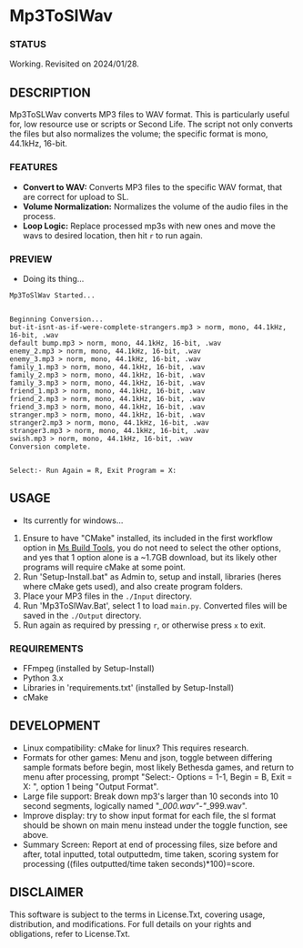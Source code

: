 # Mp3ToSlWav

### STATUS
Working. Revisited on 2024/01/28.

## DESCRIPTION
Mp3ToSLWav converts MP3 files to WAV format. This is particularly useful for, low resource use or scripts or Second Life. The script not only converts the files but also normalizes the volume; the specific format is mono, 44.1kHz, 16-bit.

### FEATURES
- **Convert to WAV:** Converts MP3 files to the specific WAV format, that are correct for upload to SL.
- **Volume Normalization:** Normalizes the volume of the audio files in the process.
- **Loop Logic:** Replace processed mp3s with new ones and move the wavs to desired location, then hit `r` to run again.
   
### PREVIEW
- Doing its thing...
```
Mp3ToSlWav Started...


Beginning Conversion...
but-it-isnt-as-if-were-complete-strangers.mp3 > norm, mono, 44.1kHz, 16-bit, .wav
default bump.mp3 > norm, mono, 44.1kHz, 16-bit, .wav
enemy_2.mp3 > norm, mono, 44.1kHz, 16-bit, .wav
enemy_3.mp3 > norm, mono, 44.1kHz, 16-bit, .wav
family_1.mp3 > norm, mono, 44.1kHz, 16-bit, .wav
family_2.mp3 > norm, mono, 44.1kHz, 16-bit, .wav
family_3.mp3 > norm, mono, 44.1kHz, 16-bit, .wav
friend_1.mp3 > norm, mono, 44.1kHz, 16-bit, .wav
friend_2.mp3 > norm, mono, 44.1kHz, 16-bit, .wav
friend_3.mp3 > norm, mono, 44.1kHz, 16-bit, .wav
stranger.mp3 > norm, mono, 44.1kHz, 16-bit, .wav
stranger2.mp3 > norm, mono, 44.1kHz, 16-bit, .wav
stranger3.mp3 > norm, mono, 44.1kHz, 16-bit, .wav
swish.mp3 > norm, mono, 44.1kHz, 16-bit, .wav
Conversion complete.


Select:- Run Again = R, Exit Program = X:
```

## USAGE
- Its currently for windows...
1. Ensure to have "CMake" installed, its included in the first workflow option in [Ms Build Tools](https://download.visualstudio.microsoft.com/download/pr/94f523ce-4fb4-4d35-83ec-e749572654de/0aae346343e0f03dfe88496cbf3c6fdc2a212f617fd2960daa72727acb97c861/vs_BuildTools.exe), you do not need to select the other options, and yes that 1 option alone is a ~1.7GB download, but its likely other programs will require cMake at some point.
2. Run 'Setup-Install.bat" as Admin to, setup and install, libraries (heres where cMake gets used), and also create program folders. 
3. Place your MP3 files in the `./Input` directory.
4. Run 'Mp3ToSlWav.Bat', select 1 to load `main.py`. Converted files will be saved in the `./Output` directory.
5.  Run again as required by pressing `r`, or otherwise press `x` to exit. 

### REQUIREMENTS
- FFmpeg (installed by Setup-Install)
- Python 3.x
- Libraries in 'requirements.txt' (installed by Setup-Install)
- cMake

## DEVELOPMENT
- Linux compatibility: cMake for linux? This requires research.
- Formats for other games: Menu and json, toggle between differing sample formats before begin, most likely Bethesda games, and return to menu after processing, prompt "Select:- Options = 1-1, Begin = B, Exit = X: ", option 1 being "Output Format".
- Large file support: Break down mp3's larger than 10 seconds into 10 second segments, logically named "*_000.wav"-"*_999.wav". 
- Improve display: try to show input format for each file, the sl format should be shown on main menu instead under the toggle function, see above.
- Summary Screen: Report at end of processing files, size before and after, total inputted, total outputtedm, time taken, scoring system for processing ((files outputted/time taken seconds)*100)=score.

## DISCLAIMER
This software is subject to the terms in License.Txt, covering usage, distribution, and modifications. For full details on your rights and obligations, refer to License.Txt.
